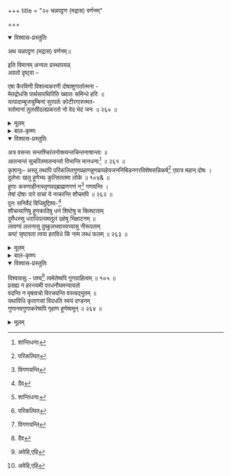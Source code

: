 +++
title = "२० चन्नपट्टण (मद्रास) वर्णनम्"

+++

<details open><summary>विश्वास-प्रस्तुतिः</summary>

अथ चन्नपट्टण (मद्रास) वर्णनम्॥

इति विमानम् अन्यतः प्रस्थापयन्न्  
अग्रतो दृष्ट्वा –   

एषा कैरविणी विशल्यकरणी दोषाशुगार्तात्मना -   
मेतद्रोधसि पार्थसारथिरिति ख्यातः समिन्धे हरिः ॥   
यत्पादाम्बुजचुम्बिनां सुरपतेः कोटीरगारुत्मत-   
स्तोमानां तुलसीदलप्रकरतो नो वेद भेदं जनः ॥ २६० ॥
</details>

<details><summary>मूलम्</summary>

अथ चन्नपट्टण (मद्रास) वर्णनम्॥

इति विमानमन्यतः प्रस्थापयन्नग्रतो दृष्ट्वा –   
एषा कैरविणी विशल्यकरणी दोषाशुगार्तात्मना -   
मेतद्रोधसि पार्थसारथिरिति ख्यातः समिन्धे हरिः ॥   
यत्पादाम्बुजचुम्बिनां सुरपतेः कोटीरगारुत्मत-   
स्तोमानां तुलसीदलप्रकरतो नो वेद भेदं जनः ॥ २६० ॥
</details>

<details><summary>बाल-कृष्णः</summary>

अथ चन्नपट्टणवर्णनं सूचयन्नाह कविः - इतीत्यादि ।

एषेति । एषा कैरविणी सरसी, अत्र विराजते इति शेषः । कथंभूता सा । दोषाः पापान्येव आशुगा बाणास्तैः आर्तः आत्मा अन्तःकरणं येषां तेषां संसारदोषखिन्नचित्तानामिति यावत् । विशल्यकरणी शरीरनिर्विष्टबाणाग्रनिस्सारिणी । एतद्रोधसि अस्या: कैरविण्यास्तीरे, पार्थसारथिः इति नाम्ना ख्यातः प्रसिद्धः हरिः विष्णुः समिन्धे सम्यक् प्रकाशते । कीदृशः सः । यस्य पार्थसारथेः पादाम्बुजं चरणकमलं चुम्बन्ति स्पृशन्ति ते तथाभूतास्तेषां सुरपतेरिन्द्रस्य कोटीरगारुत्मतस्तोमानां किरीटस्थमरकतमणिसमूहानां तुलसीदलानां तुलसीपत्राणां प्रकरः समूहः तस्मात् भेदं भिन्नत्वं जनः नो वेद नैव जानाति । वर्णसाम्यात् मरकतमणीनपि तुलसीपत्राण्यवगच्छतीत्यर्थः ॥ २६० ॥
</details>

<details open><summary>विश्वास-प्रस्तुतिः</summary>


अत्र वसन्तः सन्तश्चिरंतनोक्त्यन्तचिन्तनाश्रान्ताः ॥   
आतन्वन्तं सुचरितमातन्वन्तो विभान्ति मानधनाः[^324] ॥ २६१ ॥   
कृशानुः– अस्तु तथापि परिकलितगुणप्रहाणहूणप्रायहेयजननिबिडनगरविशेषसन्निकर्ष[^325] एवात्र महान् दोषः । दुर्लभाः खलु हूणेभ्यः कुत्सिततमा लोके ॥ १०४& ॥   
हूणाः करुणाहीनास्तृणवद्ब्राह्मणगणं न[^326] गणयन्ति ।   
तेषां दोषाः पारे वाचां ये नाचरन्ति शौचमपि ॥ २६२ ॥   
पुनः सनिर्वेदं विधिमुद्दिश्य-[^327]   
शौचत्यागिषु हूणकादिषु धनं शिष्टेषु च क्लिष्टताम्   
दुर्मेधस्सु धराधिपत्यमतुलं दक्षेषु भिक्षाटनम् ॥   
लावण्यं ललनासु दुष्कुलभवास्वग्र्यासु नीरूपताम्   
कष्टं सृष्टवता त्वया हतविधे किं नाम लब्धं फलम् ॥ २६३ ॥

[^324]:
     शान्तिधनाः


[^325]:
     परिकल्पित


[^326]:
     विगणयन्ति


[^327]:
     दैव

</details>

<details><summary>मूलम्</summary>


अत्र वसन्तः सन्तश्चिरंतनोक्त्यन्तचिन्तनाश्रान्ताः ॥   
आतन्वन्तं सुचरितमातन्वन्तो विभान्ति मानधनाः[^324] ॥ २६१ ॥   
कृशानुः– अस्तु तथापि परिकलितगुणप्रहाणहूणप्रायहेयजननिबिडनगरविशेषसन्निकर्ष[^325] एवात्र महान् दोषः । दुर्लभाः खलु हूणेभ्यः कुत्सिततमा लोके ॥ १०४& ॥   
हूणाः करुणाहीनास्तृणवद्ब्राह्मणगणं न[^326] गणयन्ति ।   
तेषां दोषाः पारे वाचां ये नाचरन्ति शौचमपि ॥ २६२ ॥   
पुनः सनिर्वेदं विधिमुद्दिश्य-[^327]   
शौचत्यागिषु हूणकादिषु धनं शिष्टेषु च क्लिष्टताम्   
दुर्मेधस्सु धराधिपत्यमतुलं दक्षेषु भिक्षाटनम् ॥   
लावण्यं ललनासु दुष्कुलभवास्वग्र्यासु नीरूपताम्   
कष्टं सृष्टवता त्वया हतविधे किं नाम लब्धं फलम् ॥ २६३ ॥

[^324]:
     शान्तिधनाः


[^325]:
     परिकल्पित


[^326]:
     विगणयन्ति


[^327]:
     दैव

</details>


<details><summary>बाल-कृष्णः</summary>

अत्रेति । किंच अत्र कैरविणीतीरे वसन्तो वासं कुर्वन्तः सन्तः सज्जनाः, चिरंतनस्य ब्रह्मण उक्तयो वेदास्तेषामन्ता उपनिषदस्तेषां चिन्तनेन विचारेण अश्रान्ताः विश्रामरहिताः सततमुपनिषद्विचारासक्ता इत्यर्थः । अत एव आतन्वन्तं शरीरावसानपर्यन्तं सुचरितं सत्कर्म आतन्वन्तो विस्तारयन्तः कुर्वन्त इति यावत् । मानधनाः सन्तः विभान्ति प्रकाशन्ते ॥ २६१ ॥

अथ कृशानुहीनजनसांनिध्यादिरूपं दोषमुद्घाटयन्नाह - अस्त्विति । पूर्वोक्त- प्रकारं सर्वमस्तु नाम, तथापि परिकलितं स्वीकृतं गुणानां दयादाक्षिण्यादीनां प्रहाणं त्यागो यैस्तथाभूता हूणाः श्वेतवर्णाः म्लेच्छादिहीनकुलोद्भवा नराः प्रायाः बहवो येषु तादृशैः अत एव हेयैस्त्याज्यैः जनैः निबिडस्य परिपूर्णस्य नगरविशेषस्य चन्नपट्टणस्य सन्निकर्षः सान्निध्यमेव अत्र क्षेत्रे, महान् दोषः । यतः हूणेभ्यः कुत्सिततमाः अतिनिन्दनीयाः लोके जनाः दुर्लभाः खलु ॥ १०४& ॥

कुत्सिततमत्वमेव स्पष्टयति-हूणा इति । करुणया दयया हीना: हूणाः ब्राह्मणगणं ब्राह्मणसमुदायं तृणवत् तृणमिव न गणयन्ति । तुच्छीकुर्वन्तीत्यर्थः । किंच ये हूणाः शौचं पुरीषोत्सर्गानन्तरं गुदप्रक्षालनादिरूपमपि न आचरन्ति, किमुत मृज्जलादिना स्नानादिरूपं, अत एव तेषां दोषाः पापानि पारे वाचां वाचा वक्तुमशक्या इत्यर्थः । सन्तीति शेषः ॥ २६२ ॥

पुनरिति । सनिर्वेदं सखेदं विधिं ब्रह्माणमुद्दिश्य ----

शौचेति । हे हतविधे मन्द प्रजापते, शौचं त्यक्तुं शीलं येषां तेषु हूणकादिषु हूण-म्लेच्छादिषु धनं द्रव्यं, शिष्टेषु सदाचरणसंपन्नेषु जनेषु च क्लिष्टतां दारिद्र्यं दुष्टा मेधा बुद्धिर्येषां तेषु " नञ्- दुस्- सुभ्यः" इत्यनुवर्तमाने “नियमसिच् प्रजामेधयोः" इत्यसिच् समासान्तः । धरायाः पृथ्व्याः अतुलं अनन्यसदृशं आधिपत्यं स्वामित्वं, दक्षेषु बुद्धिमत्सु च भिक्षाटनं भिक्षार्थ संचारम्, तथा दुष्कुलभवासु यवनम्लेच्छादिहीनकुलोत्पन्नासु ललनासु स्त्रीषु लावण्यं सौन्दर्यम् अग्र्यासु श्रेष्ठब्राह्मणादिकुलोत्पन्नासु स्त्रीषु च नीरूपतां कुरूपत्वं एतादृशं परस्परविरुद्धं सृष्टवता उत्पादयता त्वया किं नाम फलं लब्धं प्राप्तम् ? कष्टम् अन्याय्यम् ॥ २६३ ॥
</details>


<details open><summary>विश्वास-प्रस्तुतिः</summary>

विश्वावसुः - पश्य[^328] त्वमेतेष्वपि गुणग्राहित्वम् ॥ १०५ ॥   
प्रसह्य न हरन्त्यमी परधनौघमन्यायतो   
वदन्ति न मृषावचो विरचयन्ति वस्त्वद्भुतम् ॥   
यथाविधि कृतागसां विदधति स्वयं दण्डनम्   
गुणानवगुणाकरेष्वपि गृहाण हूणेष्वमून् ॥ २६४ ॥

[^328]:
      अवेहि,एहि


</details>

<details><summary>मूलम्</summary>

विश्वावसुः - पश्य[^328] त्वमेतेष्वपि गुणग्राहित्वम् ॥ १०५ ॥   
प्रसह्य न हरन्त्यमी परधनौघमन्यायतो   
वदन्ति न मृषावचो विरचयन्ति वस्त्वद्भुतम् ॥   
यथाविधि कृतागसां विदधति स्वयं दण्डनम्   
गुणानवगुणाकरेष्वपि गृहाण हूणेष्वमून् ॥ २६४ ॥

[^328]:
      अवेहि,एहि


</details>

